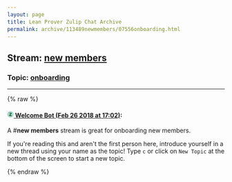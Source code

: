 ```yaml
---
layout: page
title: Lean Prover Zulip Chat Archive 
permalink: archive/113489newmembers/07556onboarding.html
---
```


## Stream: [new members](index.html)
### Topic: [onboarding](07556onboarding.html)

---


{% raw %}
#### [![Click to go to Zulip](../../assets/img/zulip2.png) Welcome Bot (Feb 26 2018 at 17:02)](https://leanprover.zulipchat.com/#narrow/stream/113489-new%20members/topic/onboarding/near/123002022):
A #**new members** stream is great for onboarding new members.

If you're reading this and aren't the first person here, introduce yourself in a new thread using your name as the topic! Type `c` or click on `New Topic` at the bottom of the screen to start a new topic.


{% endraw %}
